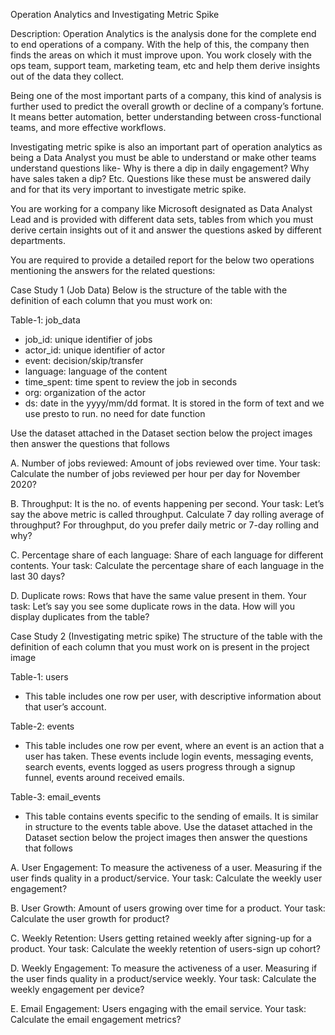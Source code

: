 Operation Analytics and Investigating Metric Spike
   
Description:
Operation Analytics is the analysis done for the complete end to end operations of a company. With the help of this, the company then finds the areas on which it must improve upon. You work closely with the ops team, support team, marketing team, etc and help them derive insights out of the data they collect.

Being one of the most important parts of a company, this kind of analysis is further used to predict the overall growth or decline of a company’s fortune. It means better automation, better understanding between cross-functional teams, and more effective workflows.

Investigating metric spike is also an important part of operation analytics as being a Data Analyst you must be able to understand or make other teams understand questions like- Why is there a dip in daily engagement? Why have sales taken a dip? Etc. Questions like these must be answered daily and for that its very important to investigate metric spike.

You are working for a company like Microsoft designated as Data Analyst Lead and is provided with different data sets, tables from which you must derive certain insights out of it and answer the questions asked by different departments.

You are required to provide a detailed report for the below two operations mentioning the answers for the related questions:

Case Study 1 (Job Data)
Below is the structure of the table with the definition of each column that you must work on:

Table-1: job_data
- job_id: unique identifier of jobs
- actor_id: unique identifier of actor
- event: decision/skip/transfer
- language: language of the content
- time_spent: time spent to review the job in seconds
- org: organization of the actor
- ds: date in the yyyy/mm/dd format. It is stored in the form of text and we use presto to run. no need for date function

Use the dataset attached in the Dataset section below the project images then answer the questions that follows

A. Number of jobs reviewed: Amount of jobs reviewed over time.
   Your task: Calculate the number of jobs reviewed per hour per day for November 2020?
   
B. Throughput: It is the no. of events happening per second.
   Your task: Let’s say the above metric is called throughput. Calculate 7 day rolling average of throughput? For throughput, do you prefer daily metric or 7-day    rolling and why?
   
C. Percentage share of each language: Share of each language for different contents.
   Your task: Calculate the percentage share of each language in the last 30 days?
   
D. Duplicate rows: Rows that have the same value present in them.
   Your task: Let’s say you see some duplicate rows in the data. How will you display duplicates from the table?


Case Study 2 (Investigating metric spike)
The structure of the table with the definition of each column that you must work on is present in the project image

Table-1: users
- This table includes one row per user, with descriptive information about that user’s account.

Table-2: events
- This table includes one row per event, where an event is an action that a user has taken. These events include login events, messaging events, search events, events logged as users progress through a signup funnel, events around received emails.

Table-3: email_events
- This table contains events specific to the sending of emails. It is similar in structure to the events table above.
Use the dataset attached in the Dataset section below the project images then answer the questions that follows

A. User Engagement: To measure the activeness of a user. Measuring if the user finds quality in a product/service.
   Your task: Calculate the weekly user engagement?
   
B. User Growth: Amount of users growing over time for a product.
   Your task: Calculate the user growth for product?
   
C. Weekly Retention: Users getting retained weekly after signing-up for a product.
   Your task: Calculate the weekly retention of users-sign up cohort?
   
D. Weekly Engagement: To measure the activeness of a user. Measuring if the user finds quality in a product/service weekly.
   Your task: Calculate the weekly engagement per device?
   
E. Email Engagement: Users engaging with the email service.
   Your task: Calculate the email engagement metrics?
